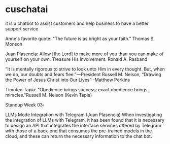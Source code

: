 # cuschatai

it is a chatbot to assist customers and help business to have a better support service

Anne's favorite quote: "The future is as bright as your faith." Thomas S. Monson

Juan Plasencia:
Allow [the Lord] to make more of you than you can make of yourself on your own. Treasure His involvement.
Ronald A. Rasband

“It is mentally rigorous to strive to look unto Him in every thought. But, when we do, our doubts and fears flee.”—President Russell M. Nelson, “Drawing the Power of Jesus Christ into Our Lives”
-Matthew Perkins

Timoteo Tapia:
"Obedience brings success; exact obedience brings miracles."Russell M. Nelson (Kevin Tapia)

Standup Week 03:

LLMs Mode Integration with Telegram (Juan Plasencia)
When investigating the integration of LLMs with Telegram, it has been found that it is necessary to design an API that integrates the interface services offered by Telegram with those of a back-end that consumes the pre-trained models in the cloud, and these can return the necessary information to the chat bot. 
